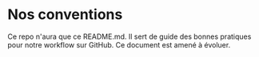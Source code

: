 # Nos conventions
Ce repo n'aura que ce README.md. Il sert de guide des bonnes pratiques pour notre workflow sur GitHub. Ce document est amené à évoluer.

